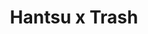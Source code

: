 --- 
title: "Hantsu x Trash"
publishdate: "2018-12-29T16:48:46+02:00"
src: "https://365manga.net/manga/hantsu-x-trash"
image: "https://data.365manga.net/images/thumbnails/32673-hantsu-x-trash.jpg"
description: " Hantsu x Trash manga summary: Hamaji Youhei, a freshman in high school, lives his life aimlessly, lazing around all day. He can't keep up with his studies, no good at sports and won't stick with anything for long. Besides that he's a pervert who's continuously rejected by girls. A sophomore convinces him into joining a club where he could lunge at girls, fondling and touching all he wanted. Thus he…"
---